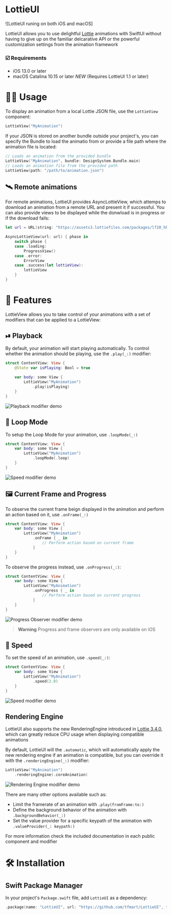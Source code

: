 # LottieUI

![LottieUI runing on both iOS and macOS]

LottieUI allows you to use delightful [Lottie](https://airbnb.design/lottie/) animations with SwiftUI without having to give up on the familiar delcarative API or the powerful customization settings from the animation framework

### ☑️ Requirements

- iOS 13.0 or later
- macOS Catalina 10.15 or later *NEW* (Requires LottieUI 1.1 or later)

# 🧑‍💻 Usage

To display an animation from a local Lottie JSON file, use the `LottieView` component:

```swift
LottieView("MyAnimation")
```

If your JSON is stored on another bundle outside your project's, you can specify the Bundle to load the animatio from or provide a file path where the animation file is located:

```swift
// Loads an animation from the provided bundle
LottieView("MyAnimation", bundle: DesignSystem.Bundle.main)
// Loads an animation file from the provided path
LottieView(path: "/path/to/animation.json")
```


## 🛰 Remote animations

For remote animations, LottieUI provides AsyncLottieView, which attemps to download an animation from a remote URL and present it if successful. You can also provide views to be displayed while the donwload is in progress or if the download fails:

```swift
let url = URL(string: "https://assets3.lottiefiles.com/packages/lf20_hbdelex6.json")!

AsyncLottieView(url: url) { phase in
    switch phase {
    case .loading:
        ProgressView()
    case .error:
        ErrorView
    case .success(let lottieView):
        lottieView
    }
}
```

# 🚀 Features

LottieView allows you to take control of your animations with a set of modifiers that can be applied to a LottieView:

## ⏯ Playback

By default, your animation will start playing automatically. To control whether the animation should be playing, use the `.play(_:)` modifier:

```swift
struct ContentView: View {
    @State var isPlaying: Bool = true
    
    var body: some View {
        LottieView("MyAnimation")
            .play(isPlaying)
    }
}
```

![Playback modifier demo](/Media/playback.gif)

## 🔁 Loop Mode

To setup the Loop Mode for your animation, use `.loopMode(_:)`

```swift
struct ContentView: View {
    var body: some View {
        LottieView("MyAnimation")
            .loopMode(.loop)
    }
}
```

![Speed modifier demo](/Media/speed.gif)

## 🖼 Current Frame and Progress

To observe the current frame beign displayed in the animation and perform an action based on it, use `.onFrame(_:)`

```swift
struct ContentView: View {
    var body: some View {
        LottieView("MyAnimation")
            .onFrame { _ in
                // Perform action based on current frame
            }
    }
}
```

To observe the progress instead, use `.onProgress(_:)`:

```swift
struct ContentView: View {
    var body: some View {
        LottieView("MyAnimation")
            .onProgress { _ in
                // Perform action based on current progress
            }
    }
}
```

![Progress Observer modifier demo](/Media/progress.gif)


> **Warning**
> Progress and frame observers are only available on iOS

## 🏃 Speed

To set the speed of an animation, use `.speed(_:)`:

```swift
struct ContentView: View {
    var body: some View {
        LottieView("MyAnimation")
            .speed(2.0)
    }
}
```

![Speed modifier demo](/Media/speed.gif)

## Rendering Engine

LottieUI also supports the new RenderingEngine introduced in [Lottie 3.4.0](https://github.com/airbnb/lottie-ios/discussions/1627), which can greatly reduce CPU usage when displaying compatible animations

By default, LottieUI will the `.automatic`, which will automatically apply the new rendering engine if an animation is compatible, but you can override it with the `.renderingEngine(_:)` modifier:

```swift
LottieView("MyAnimation")
    .renderingEngine(.coreAnimation)
```

![Rendering Engine modifier demo](/Media/engine.gif)

There are many other options available such as:

- Limit the framerate of an animation with `.play(fromFrame:to:)`
- Define the background behavior of the animation with `.backgroundBehavior(_:)`
- Set the value provider for a specific keypath of the animation with `.valueProvider(_: keypath:)`

For more information check the included documentation in each public component and modifier

# 🛠 Installation

## Swift Package Manager

In your project's `Package.swift` file, add `LottieUI` as a dependency:
```swift
.package(name: "LottieUI", url: "https://github.com/tfmart/LottieUI", from: "1.0.0")
```
